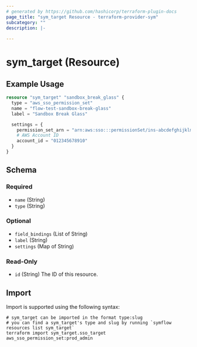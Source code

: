 ```yaml
---
# generated by https://github.com/hashicorp/terraform-plugin-docs
page_title: "sym_target Resource - terraform-provider-sym"
subcategory: ""
description: |-
  
---
```


# sym_target (Resource)



## Example Usage

```terraform
resource "sym_target" "sandbox_break_glass" {
  type = "aws_sso_permission_set"
  name = "flow-test-sandbox-break-glass"
  label = "Sandbox Break Glass"

  settings = {
    permission_set_arn = "arn:aws:sso:::permissionSet/ins-abcdefghijklmnop/ps-2"
    # AWS Account ID
    account_id = "012345678910"
  }
}
```

<!-- schema generated by tfplugindocs -->
## Schema

### Required

- `name` (String)
- `type` (String)

### Optional

- `field_bindings` (List of String)
- `label` (String)
- `settings` (Map of String)

### Read-Only

- `id` (String) The ID of this resource.

## Import

Import is supported using the following syntax:

```shell
# sym_target can be imported in the format type:slug
# you can find a sym_target's type and slug by running `symflow resources list sym_target`
terraform import sym_target.sso_target aws_sso_permission_set:prod_admin
```

